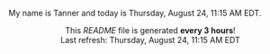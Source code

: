 My name is Tanner and today is Thursday, August 24, 11:15 AM EDT.

<p align="center">This <i>README</i> file is generated <b>every 3 hours</b>!</br>Last refresh: Thursday, August 24, 11:15 AM EDT<br /></p>
